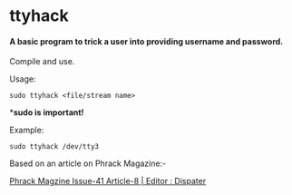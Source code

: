 # ttyhack
#### A basic program to trick a user into providing username and password.
Compile and use.

Usage: 

`sudo ttyhack <file/stream name>`

\***sudo is important!**

Example:

`sudo ttyhack /dev/tty3`

Based on an article on Phrack Magazine:-

[Phrack Magzine Issue-41 Article-8 | Editor : Dispater](http://www.phrack.org/issues/41/8.html#article)

